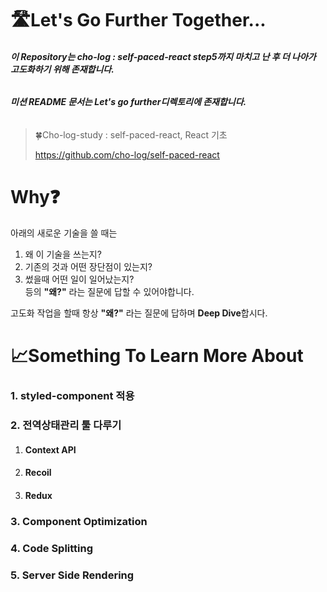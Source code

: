 # 🛣️Let's Go Further Together...

###### **이 Repository는 cho-log : self-paced-react step5까지 마치고 난 후 더 나아가 고도화하기 위해 존재합니다.**
###### **미션 README 문서는 Let's go further디렉토리에 존재합니다.**
> 🍀Cho-log-study : self-paced-react, React 기초
>
> https://github.com/cho-log/self-paced-react

# Why❓
아래의 새로운 기술을 쓸 때는
1.  왜 이 기술을 쓰는지? <br/>
2. 기존의 것과 어떤 장단점이 있는지? <br/>
3. 썼을때 어떤 일이 일어났는지? <br/>
   등의 **"왜?"** 라는 질문에 답할 수 있어야합니다.<br/>

고도화 작업을 할때 항상 **"왜?"** 라는 질문에 답하며 **Deep Dive**합시다.

# 📈Something To Learn More About
### 1. styled-component 적용
### 2. 전역상태관리 툴 다루기
1. #### Context API
2. #### Recoil
3. #### Redux
### 3. Component Optimization
### 4. Code Splitting
### 5. Server Side Rendering
